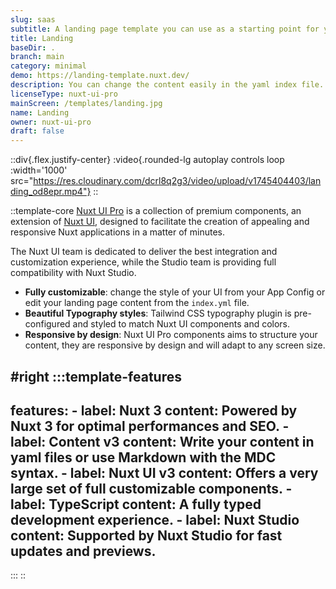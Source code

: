 ```yaml
---
slug: saas
subtitle: A landing page template you can use as a starting point for your next idea.
title: Landing
baseDir: .
branch: main
category: minimal
demo: https://landing-template.nuxt.dev/
description: You can change the content easily in the yaml index file.
licenseType: nuxt-ui-pro
mainScreen: /templates/landing.jpg
name: Landing
owner: nuxt-ui-pro
draft: false
---
```


::div{.flex.justify-center}
:video{.rounded-lg autoplay controls loop :width='1000' src="https://res.cloudinary.com/dcrl8q2g3/video/upload/v1745404403/landing_od8epr.mp4"}
::

::template-core
[Nuxt UI Pro](https://ui.nuxt.com/pro) is a collection of premium components, an extension of [Nuxt UI](https://ui.nuxt.com), designed to facilitate the creation of appealing and responsive Nuxt applications in a matter of minutes.

The Nuxt UI team is dedicated to deliver the best integration and customization experience, while the Studio team is providing full compatibility with Nuxt Studio.

- **Fully customizable**: change the style of your UI from your App Config or edit your landing page content from the `index.yml` file.
- **Beautiful Typography styles**: Tailwind CSS typography plugin is pre-configured and styled to match Nuxt UI components and colors.
- **Responsive by design**: Nuxt UI Pro components aims to structure your content, they are responsive by design and will adapt to any screen size.

#right
  :::template-features
  ---
  features:
    - label: Nuxt 3
      content: Powered by Nuxt 3 for optimal performances and SEO.
    - label: Content v3
      content: Write your content in yaml files or use Markdown with the MDC syntax.
    - label: Nuxt UI v3
      content: Offers a very large set of full customizable components.
    - label: TypeScript
      content: A fully typed development experience.
    - label: Nuxt Studio
      content: Supported by Nuxt Studio for fast updates and previews.
  ---
  :::
::
